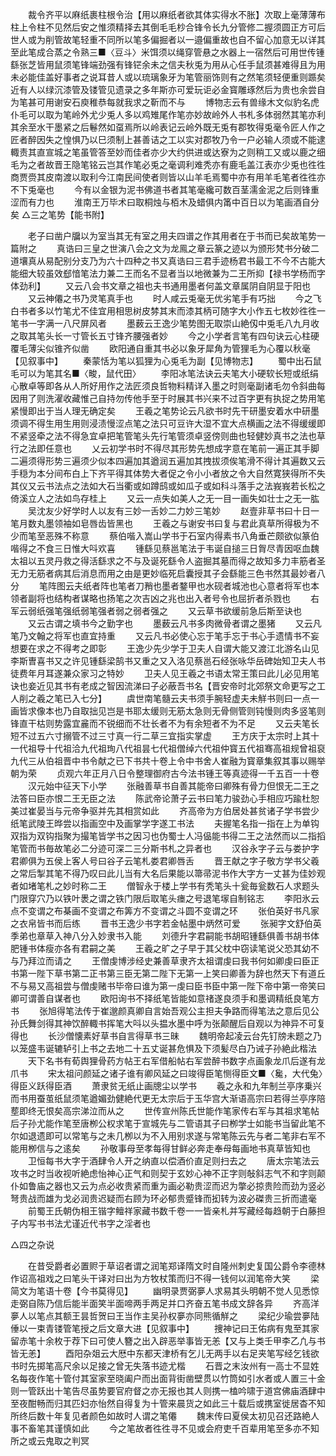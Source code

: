 <!-- { "loadSidebar": true } -->
　　裁令齐平以麻纸裹柱根令治【用以麻纸者欲其体实得水不胀】次取上毫薄薄布柱上令柱不见然后安之惟须精择去其倒毛毛杪合锋令长九分管修二握须圆正方可后世人或为削管故笔轻重不同所以笔多偏掘者以一邉偏重故也自不留心加意无以详其至此笔成合蒸之令熟三■〈豆斗〉米饵须以绳穿管悬之水器上一宿然后可用世传锺繇张芝皆用鼠须笔锋端劲强有锋铓余未之信夫秋兎为用从心任手鼠须甚难得且为用未必能佳盖好事者之说耳昔人或以琉璃象牙为笔管丽饰则有之然笔须轻便重则踬矣近有人以绿沉漆管及镂管见遗录之多年斯亦可爱玩讵必金寳雕琢然后为贵也余尝自为笔甚可用谢安石庾稚恭每就我求之靳而不与
　　博物志云有兽缘木文似豹名虎仆毛可以取为笔岭外尤少兎人多以鸡雉尾作笔亦妙故岭外人书札多体弱然其笔亦利其余至水干墨紧之后鬈然如虿焉所以岭表记云岭外既无兎有郡牧得兎毫令匠人作之匠者醉因失之惶惧乃以巳须制上甚善诘之工以实对郡牧乃令一户必输人须或不能逮輙责其直宣城之笔虽管答至妙而佳者亦少大约供进或达寮为之则稍工又或以鹿之细毛为之者故晋王隐笔铭云岂其作笔必兎之毫调利难秃亦有鹿毛盖江表亦少兎也徃徃商贾赍其皮南渡以取利今江南民间使者则皆以山羊毛焉蜀中亦有用羊毛笔者徃徃亦不下兎毫也
　　今有以金银为泥书佛道书者其笔毫纔可数百茎濡金泥之后则锋重涩而有力也
　　淮南王万毕术曰取桐烛与栢木及蜡俱内筩中百日以为笔画酒自分矣
△三之笔势【能书附】

　　老子曰凿户牖以为室当其无有室之用夫四谱之作其用者在于书而已矣故笔势一篇附之
　　真诰曰三皇之世演八会之文为龙鳯之章云篆之迹以为颁形梵书分破二道壤真从易配别分支乃为六十四种之书又真诰曰三君手迹杨君书最工不今不古能大能细大较虽效郄愔笔法力兼二王而名不显者当以地微兼为二王所抑【禄书学杨而字体劲利】
　　又云八会书文章之祖也夫书通用墨者何盖文章属阴自阴显于阳也
　　又云神僊之书乃灵笔真手也
　　时人咸云兎毫无优劣笔手有巧拙
　　今之飞白书者多以竹笔尤不佳宜用相思树皮棼其末而漆其柄可随字大小作五七枚妙徃徃一笔书一字满一八尺屏风者
　　墨薮云王逸少笔势图无取崇山絶仭中兎毛八九月收之取其笔头长一寸管长五寸锋齐腰强者妙
　　今之小学者言笔有四句诀云心柱硬覆毛薄尖似锥齐似凿
　　欧阳通自重其书必以象牙犀角为管狸毛为心覆以秋毫【见叙事中】
　　秦蒙恬为笔以狐狸为心兎毛为副【见博物志】
　　蜀中出石鼠毛可以为笔其名■〈畯，鼠代田〉
　　李阳冰笔法诀云夫笔大小硬软长短或纸绢心散卓等即各从人所好用作之法匠须良哲物料精详入墨之时则毫副诸毛勿令斜曲每因用了则洗濯收藏惟己自持勿传他手至于时展其书兴来不过百字更有执捉之势用笔紧慢即出于当人理无确定矣
　　王羲之笔势论云凡欲书时先干研墨安着水中研墨须调不得生用生用则浸渍慢涩点笔之法只可豆许大湿不宜大点横画之法不得缓缓即不紧竖牵之法不得急宜卓把笔管笔头先行笔管须卓竖傍则曲也轻健妙真书之法也草行之法即任意也
　　乂云初学书时不得尽其形势先想成字意在笔前一遍正其手脚二遍须得形势三遍须少似本四遍加其遒润五遍加其拽拔须俟笔滑不得计其遍数又云手穏为本分间布白上下齐平得其体势大者促之令小小者放之令大自然寛狭得所不失其仪又云书法点之法如大石当衢或如蹲鸱或如瓜子或如科斗落手之法峩峩若长松之倚溪立人之法如鸟存桂上
　　又云一点失如美人之无一目一画失如壮士之无一肱
　　吴沈友少好学时人以友有三妙一舌妙二力妙三笔妙
　　赵壹非草书曰十日一笔月数丸墨领袖如皂唇齿皆黑也
　　王羲之与谢安书曰复与君此真草所得极为不少而笔至恶殊不称意
　　蔡伯喈入嵩山学书于石室内得素书八角垂芒颇欲似篆伯喈得之不食三日惟大呌欢喜
　　锺繇见蔡邕笔法于韦诞自搥三日胷尽青因呕血魏太祖以五灵丹救之得活繇求之不与及诞死繇令人盗掘其墓而得之故知多力丰筋者圣无力无筋者病其后消息而用之由是更妙临死启囊授其子会繇能三色书然其最妙者八分
　　笔阵图云夫纸者阵也笔者刀矟也墨者鍪甲也水砚者城池也心意者将军也本领者副将也结构者谋略也扬笔之次吉凶之兆也出入者号令也屈折者杀戮也
　　右军云弱纸强笔强纸弱笔强者弱之弱者强之
　　又云草书欲缓前急后斯至诀也
　　又云古谓之填书今之勤字也
　　墨薮云凡书多肉微骨者谓之墨猪
　　又云凡笔乃文翰之将军也直宜持重
　　又云凡书必使心忘于笔手忘于书心手遗情书不妄想要在求之不得考之即彰
　　王逸少先少学于卫夫人自谓大能又渡江北游名山见李斯曺喜书又之许见锺繇梁鹄书又重之又入洛见蔡邕石经张咏华岳碑始知卫夫人书徒费年月耳遂兼众家习之特妙
　　卫夫人见王羲之书语太常王策曰此儿必见用笔诀也妾近见其书有老成之智因流涕曰子必蔽吾书名【晋安帝时北郊祭文命更写之工人削之羲之笔已入七分】
　　虞世南笔髓云夫书须手腕轻虚夫未觧书则曰一点一画皆求像本也乃自取拙见岂是书耶太缓则无筋太急则无骨侧管则钝慢则肉多竖笔则锋直干枯则势露宜麄而不锐细而不壮长者不为有余短者不为不足
　　又云夫笔长短不过五六寸搦管不过三寸真一行二草三宜指实掌虚
　　王方庆于太宗时上其十一代祖导十代祖洽九代祖珣八代祖昙七代祖僧绰六代祖仲寳五代祖骞高祖规曾祖裒九代三从伯祖晋中书令献之已下书共十卷上令中书舍人崔融为寳章集叙其事以赐举朝为荣
　　贞观六年正月八日令整理御府古今法书锺王等真迹得一千五百一十卷
　　汉元始中征天下小学
　　张融善草书自善其能帝曰卿殊有骨力但恨无二王之法答曰臣亦恨二王无臣之法
　　陈武帝论萧子云书曰笔力骏劲心手相应巧踰杜恕美过崔晏当与元帝争驱并先其相赏如此
　　齐高帝为方伯居处甚贫诸子学书尝少纸笔武陵王晔尝以指画空中及画掌学字遂工书法
　　夫握笔名指一指在上为单钩双指为双钩指聚为撮笔皆学书之因习也伪蜀士人冯偘能书得二王之法然而以二指搯笔管而书毎故笔必二分迹可深二三分斯书札之异者也
　　汉谷永字子云与娄护字君卿俱为五侯上客人号曰谷子云笔札娄君卿唇舌
　　晋王献之字子敬方学书父羲之常后掣其笔不得乃叹曰此儿当有大名后果能以箒帚泥书作大字方一丈甚为佳妙观者如堵笔札之妙时称二王
　　僧智永于楼上学书有秃笔头十瓮毎瓮数石人求题头门限穿穴乃以铁叶褁之谓之铁门限后取笔头瘗之号退笔塜自制铭志
　　李阳氷云点不变谓之布棊画不变谓之布筭方不变谓之斗圆不变谓之环
　　张伯英好书凡家之衣帛皆书而后练
　　晋书王逸少书字若金帖墨中炳然可爱
　　张昶字文舒伯英季弟也章草入神八分入妙隶书入能
　　刘德升字君嗣能书胡昭锺繇俱善书胡书体肥锺书体瘦亦各有君嗣之美
　　王羲之旷之子早于其父枕中窃读笔说父恐其幼不与乃拜泣而请之
　　王僧虔博涉经史兼善草隶齐太祖谓虔曰我书何如卿虔曰臣正书第一陛下草书第二正书第三臣无第二陛下无第一上笑曰卿善为辞也然天下有道丘不与易又高祖尝与僧虔赌书毕帝曰谁为第一虔曰臣书臣中第一陛下帝中第一帝笑曰卿可谓善自谋者也
　　欧阳询书不择纸笔皆能如意禇遂良须手和墨调精纸良笔方书
　　张旭得笔法传于崔邈颜真卿自言始吾观公主担夫争路而得笔法之意后见公孙氏舞剑得其神饮醉輙书挥笔大呌以头揾水墨中呼为张颠醒后自观以为神异不可复得也
　　长沙僧懐素好草书自言得草书三昧
　　魏明帝起凌云台先钉牓未题之乃以笼盛韦诞辘轳引上书之去地二十五丈诞甚危惧及下须髪尽白乃诫子孙絶此楷法
　　天下名书有荀舆狸骨药方帖王右军借船帖右军尝醉书数字点画象龙爪后遂有龙爪书
　　宋太祖问颜延之诸子谁有卿风延之曰竣得臣笔恻得臣文■〈毚，大代兔〉得臣义跃得臣酒
　　萧隶贫无纸止画牕尘以学书
　　羲之永和九年制兰亭序乗兴而书用蚕茧纸鼠须笔遒媚劲健絶代更无太宗后于玉华宫大渐语高宗曰若得兰亭序陪塟即终无恨矣高宗涕泣而从之
　　世传宣州陈氏世能作笔家传右军与其祖求笔帖后子孙尤能作笔至唐栁公权求笔于宣城先与二管语其子曰栁学士如能书当留此笔不尔如退遗即可以常笔与之未几栁以为不入用别求遂与常笔陈云先与者二笔非右军不能用栁信与之逺矣
　　孙敬事母至孝每得甘鲜必奔走奉母每画地书真草皆知也
　　卫恒每书大字于酒肆令人开之纳直以偿酒价直足则扫去之
　　唐太宗笔法云攻书之时当收视听絶虑怡神心正气和则契于玄妙心神不正字则敧斜志气不和字则颠仆如鲁庙之器也又云为点必收贵紧而重为画必勒贵涩而迟为撆必掠贵险而劲为竖必弩贵战而雄为戈必润贵迟疑而右顾为环必郁贵蹙锋而抝转为波必磔贵三折而遣毫
　　前蜀王氏朝伪相王锴字鳣祥家藏书数千卷一一皆亲札并写藏经每趋朝于白藤担子内写书书法尤谨近代书字之淫者也

△四之杂说

　　在昔受爵者必置赆于草诏者谓之润笔郑译隋文时自隆州刺史复国公爵令李德林作诏高祖戏之曰笔头干译对曰出为方牧杖策而归不得一钱何以润笔帝大笑
　　梁简文为笔语十卷【今书莫得见】
　　幽明录贾弼夣人求易其头明朝不觉人见悉惊走弼自陈乃信后能半面笑半面啼两手两足并口齐奋五笔书成文辞各异
　　齐高洋夣人以笔点其额王昙哲贺曰王当作主吴孙权夣亦同熊循觧之
　　梁纪少瑜尝夣陆倕以一束青镂管笔授之后文章大进【见叙事中】
　　捜神记曰王佑病有鬼至其家留赤笔十余枚于荐下曰可使人簪之出入辟恶举事皆无恙【又与上类壬甲李乙凢与书皆无恙】
　　酉阳杂爼云大厯中东都天津桥有乞儿无两手以右足夹笔写经乞钱欲书时先掷笔高尺余以足接之曾无失落书迹尤楷
　　石晋之末汝州有一高士不显姓名每夜作笔十管付其室家至晓阖户而出面背街凿壁贯以竹筒如引水者或人置三十金则一管跃出十笔告尽虽势要官府督之亦无报也其人则携一榼吟啸于道宫佛庙酒肆中至夜酣畅而归其匹妇亦怡然自得复为十管来晨货之如此三十载后或携室徙居杳不知所终后数十年复见者颜色如故时人谓之笔僊
　　魏末传曰夏侯太初见召还路絶人事不畜笔其谨慎如此
　　今之笔故者徃徃寻不见或会府吏千百辈用笔至多亦不知所之或云鬼取之判冥
